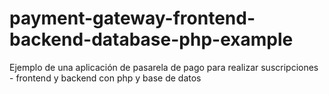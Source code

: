 # payment-gateway-frontend-backend-database-php-example
Ejemplo de una aplicación de pasarela de pago para realizar suscripciones - frontend y backend con php y base de datos
